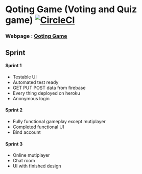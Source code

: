 # Qoting Game (Voting and Quiz game) [![CircleCI](https://circleci.com/gh/thanakritfluk/qoting/tree/test_deploy.svg?style=svg)](https://circleci.com/gh/thanakritfluk/qoting/tree/test_deploy)

### Webpage : [Qoting Game](https://qoting-postgre.herokuapp.com/)

## Sprint
#### Sprint 1
- Testable UI
- Automated test ready
- GET PUT POST data from firebase
- Every thing deployed on heroku
- Anonymous login

#### Sprint 2
- Fully functional gameplay except mutiplayer
- Completed functional UI
- Bind account

#### Sprint 3
- Online mutiplayer
- Chat room
- UI with finished design
